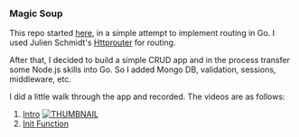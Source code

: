 ### Magic Soup

This repo started [here](https://github.com/michaeldebarros/go-routing), in a simple attempt to implement routing in Go.  I used Julien Schmidt's [Httprouter](https://github.com/julienschmidt/httprouter) for routing.

After that, I decided to build a simple CRUD app and in the process transfer some Node.js skills into Go. So I added Mongo DB, validation, sessions, middleware, etc. 

I did a little walk through the app and recorded. The videos are as follows:

1) [Intro](https://www.youtube.com/watch?v=ZkjOEUYEYBI)
[![THUMBNAIL](https://img.youtube.com/vi/ZkjOEUYEYBI/0.jpg)](https://www.youtube.com/watch?v=ZkjOEUYEYBI)
2) [Init Function](https://www.youtube.com/watch?v=pf2VQChWiC0&t=79s)

